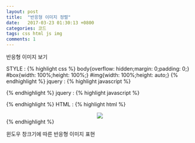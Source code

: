 ```yaml
---
layout: post
title:  "반응형 이미지 정렬"
date:   2017-03-23 01:30:13 +0800
categories: 코드
tags: css html js img
comments: 1
---
```

반응형 이미지 보기

STYLE :
{% highlight css %}
body{overflow: hidden;margin: 0;padding: 0;}
#box{width: 100%;height: 100%;}
#img{width: 100%;height: auto;}
{% endhighlight %}
jquery :
{% highlight javascript %}
<script>
window.onload = function(){
    var img = document.getElementById('img');
    var winh = window.innerHeight;
    var winw = window.innerWidth;
    var imgh = img.clientHeight;
    var imgw = img.clientWidth ;
    if(imgh > winh){
        img.style.height = winh + "px";
        img.style.width = "auto";
    }
}
window.onresize = function(){
    var img = document.getElementById('img');
    img.style.height = "auto";
    img.style.width = "100%";
    var winh = window.innerHeight;
    var winw = window.innerWidth;
    var imgh = img.clientHeight;
    var imgw = img.clientWidth ;
    if(imgh > winh){
        img.style.height = winh + "px";
        img.style.width = "auto";
    }
}
</script>
{% endhighlight %}
jquery :
{% highlight javascript %}
<script src="https://ajax.googleapis.com/ajax/libs/jquery/3.3.1/jquery.min.js"></script>
<script>
$(function(){
    var winh = window.innerHeight;
    var winw = window.innerWidth;
    var imgh = $('#img').height();
    var imgw = $('#img').width();
    if(imgh > winh){
        $('#img').css({"height":winh,"width":"auto"});
    }
});
$(window).resize(function(){
    $('#img').css({"height":"auto","width":"100%"});
    var winh = window.innerHeight;
    var winw = window.innerWidth;
    var imgh = $('#img').height();
    var imgw = $('#img').width();
    if(imgh > winh){
        $('#img').css({"height":winh,"width":"auto"});
    }
});
</script>
{% endhighlight %}
HTML :
{% highlight html %}
<div id="box" style="text-align: center;">
    <img id="img" src="/img.jpg"/>
</div>
{% endhighlight %}

윈도우 창크기에 따른 반응형 이미지 표현
